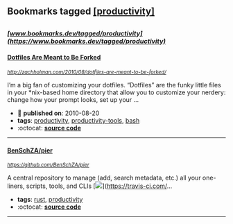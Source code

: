 ## Bookmarks tagged [[productivity]](https://www.bookmarks.dev?q=[productivity])

_<sup><sup>[www.bookmarks.dev/tagged/productivity](https://www.bookmarks.dev/tagged/productivity)</sup></sup>_
---
#### [Dotfiles Are Meant to Be Forked](http://zachholman.com/2010/08/dotfiles-are-meant-to-be-forked/)
_<sup>http://zachholman.com/2010/08/dotfiles-are-meant-to-be-forked/</sup>_

I’m a big fan of customizing your dotfiles. “Dotfiles” are the funky little files in your *nix-based home directory that allow you to customize your nerdery: change how your prompt looks, set up your ...
* :calendar: **published on**: 2010-08-20
* **tags**: [productivity](../tagged/productivity.md), [productivity-tools](../tagged/productivity-tools.md), [bash](../tagged/bash.md)
* :octocat: **[source code](https://github.com/holman/dotfiles)**
---
#### [BenSchZA/pier](https://github.com/BenSchZA/pier)
_<sup>https://github.com/BenSchZA/pier</sup>_

A central repository to manage (add, search metadata, etc.) all your one-liners, scripts, tools, and CLIs [<img src="https://api.travis-ci.com/BenSchZA/pier.svg?branch=master">](https://travis-ci.com/...
* **tags**: [rust](../tagged/rust.md), [productivity](../tagged/productivity.md)
* :octocat: **[source code](https://github.com/BenSchZA/pier)**
---
